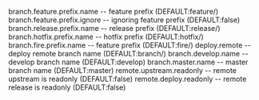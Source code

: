 branch.feature.prefix.name -- feature prefix (DEFAULT:feature/)
branch.feature.prefix.ignore -- ignoring feature prefix (DEFAULT:false)
branch.release.prefix.name -- release prefix (DEFAULT:release/)
branch.hotfix.prefix.name -- hotfix prefix (DEFAULT:hotfix/)
branch.fire.prefix.name -- feature prefix (DEFAULT:fire/)
deploy.remote -- deploy remote branch name (DEFAULT:branch/)
branch.develop.name -- develop branch name (DEFAULT:develop)
branch.master.name -- master branch name (DEFAULT:master)
remote.upstream.readonly -- remote upstream is readonly (DEFAULT:false)
remote.deploy.readonly -- remote release is readonly (DEFAULT:false)
